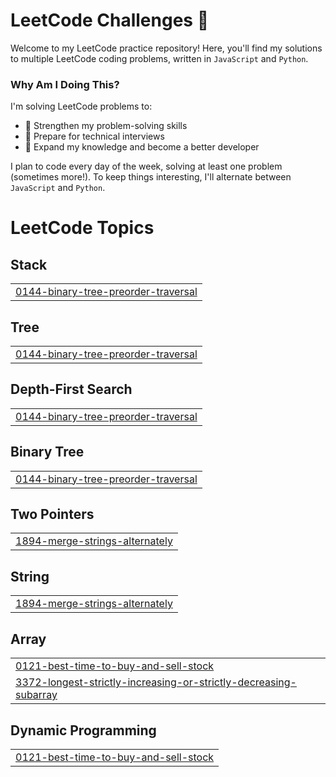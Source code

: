 # LeetCode Challenges 🚀

Welcome to my LeetCode practice repository! Here, you'll find my solutions to multiple LeetCode coding problems, written in `JavaScript` and `Python`.

### Why Am I Doing This?

I'm solving LeetCode problems to:

* 🧠 Strengthen my problem-solving skills 
* 💼 Prepare for technical interviews 
* 🌱 Expand my knowledge and become a better developer 
  
I plan to code every day of the week, solving at least one problem (sometimes more!). To keep things interesting, I'll alternate between `JavaScript` and `Python`.

<!---LeetCode Topics Start-->
# LeetCode Topics
## Stack
|  |
| ------- |
| [0144-binary-tree-preorder-traversal](https://github.com/joanaBrit/leetcode-challenges/tree/master/0144-binary-tree-preorder-traversal) |
## Tree
|  |
| ------- |
| [0144-binary-tree-preorder-traversal](https://github.com/joanaBrit/leetcode-challenges/tree/master/0144-binary-tree-preorder-traversal) |
## Depth-First Search
|  |
| ------- |
| [0144-binary-tree-preorder-traversal](https://github.com/joanaBrit/leetcode-challenges/tree/master/0144-binary-tree-preorder-traversal) |
## Binary Tree
|  |
| ------- |
| [0144-binary-tree-preorder-traversal](https://github.com/joanaBrit/leetcode-challenges/tree/master/0144-binary-tree-preorder-traversal) |
## Two Pointers
|  |
| ------- |
| [1894-merge-strings-alternately](https://github.com/joanaBrit/leetcode-challenges/tree/master/1894-merge-strings-alternately) |
## String
|  |
| ------- |
| [1894-merge-strings-alternately](https://github.com/joanaBrit/leetcode-challenges/tree/master/1894-merge-strings-alternately) |
## Array
|  |
| ------- |
| [0121-best-time-to-buy-and-sell-stock](https://github.com/joanaBrit/leetcode-challenges/tree/master/0121-best-time-to-buy-and-sell-stock) |
| [3372-longest-strictly-increasing-or-strictly-decreasing-subarray](https://github.com/joanaBrit/leetcode-challenges/tree/master/3372-longest-strictly-increasing-or-strictly-decreasing-subarray) |
## Dynamic Programming
|  |
| ------- |
| [0121-best-time-to-buy-and-sell-stock](https://github.com/joanaBrit/leetcode-challenges/tree/master/0121-best-time-to-buy-and-sell-stock) |
<!---LeetCode Topics End-->